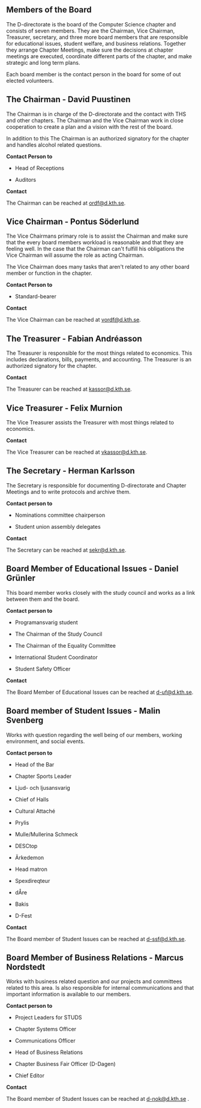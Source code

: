 Members of the Board
--------------

The D-directorate is the board of the Computer Science chapter and consists of seven members.
They are the Chairman, Vice Chairman, Treasurer, secretary, and three more board members that are responsible
for educational issues, student welfare, and business relations. Together they arrange Chapter Meetings, make sure
the decisions at chapter meetings are executed, coordinate different parts of the chapter, and make strategic and long term plans.

Each board member is the contact person in the board for some of out elected volunteers.

## The Chairman - David Puustinen

The Chairman is in charge of the D-directorate and the contact with THS and other chapters.
The Chairman and the Vice Chairman work in close cooperation to create a plan and a vision with the rest of the board.

In addition to this The Chairman is an authorized signatory for the chapter and handles alcohol related questions.

__Contact Person to__

* Head of Receptions

* Auditors

__Contact__

The Chairman can be reached at [ordf@d.kth.se](mailto:ordf@d.kth.se).

## Vice Chairman - Pontus Söderlund
The Vice Chairmans primary role is to assist the Chairman and make sure
that the every board members workload is reasonable and that they are feeling well.
In the case that the Chairman can't fulfill his obligations the Vice Chairman will
assume the role as acting Chairman.

The Vice Chairman does many tasks that aren't related to any other board member or function in the chapter.

__Contact Person to__

* Standard-bearer


__Contact__

The Vice Chairman can be reached at [vordf@d.kth.se](mailto:vordf@d.kth.se).

## The Treasurer - Fabian Andréasson

The Treasurer is responsible for the most things related to economics.
This includes declarations, bills, payments, and accounting. The Treasurer
is an authorized signatory for the chapter.

__Contact__

The Treasurer can be reached at [kassor@d.kth.se](mailto:kassor@d.kth.se).

## Vice Treasurer - Felix Murnion
The Vice Treasurer assists the Treasurer with most things related to economics.

__Contact__

The Vice Treasurer can be reached at [vkassor@d.kth.se](mailto:vkassor@d.kth.se).

## The Secretary - Herman Karlsson

The Secretary is responsible for documenting D-directorate and Chapter Meetings
and to write protocols and archive them.

__Contact person to__

* Nominations committee chairperson

* Student union assembly delegates


__Contact__

The Secretary can be reached at [sekr@d.kth.se](mailto:sekr@d.kth.se).

## Board Member of Educational Issues - Daniel Grünler

This board member works closely with the study council and works as a
link between them and the board.

__Contact person to__

* Programansvarig student

* The Chairman of the Study Council

* The Chairman of the Equality Committee

* International Student Coordinator

* Student Safety Officer

__Contact__

The Board Member of Educational Issues can be reached at [d-uf@d.kth.se](mailto:d-uf@d.kth.se).

## Board member of Student Issues - Malin Svenberg

Works with question regarding the well being of our members, working environment, and
social events.


__Contact person to__

* Head of the Bar

* Chapter Sports Leader

* Ljud- och ljusansvarig

* Chief of Halls

* Cultural Attaché

* Prylis

* Mulle/Mullerina Schmeck

* DESCtop

* Ärkedemon

* Head matron

* Spexdireqteur

* dÅre

* Bakis

* D-Fest


__Contact__

The Board member of Student Issues can be reached at [d-ssf@d.kth.se](mailto:d-ssf@d.kth.se).

## Board Member of Business Relations - Marcus Nordstedt

Works with business related question and our projects and committees related to this area.
Is also responsible for internal communications and that important information is available to our members.


__Contact person to__

* Project Leaders for STUDS

* Chapter Systems Officer

* Communications Officer

* Head of Business Relations

* Chapter Business Fair Officer (D-Dagen)

* Chief Editor

__Contact__

The Board member of Student Issues can be reached at [d-nok@d.kth.se](mailto:d-nok@d.kth.se)
.
